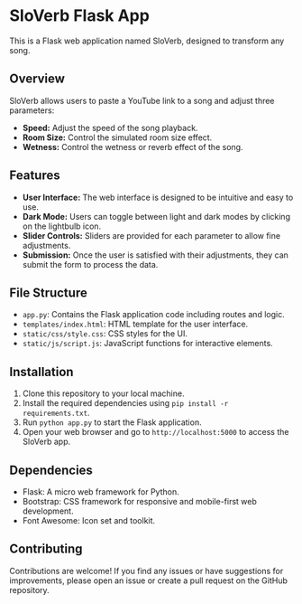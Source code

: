 # SloVerb Flask App

This is a Flask web application named SloVerb, designed to transform any song. 

## Overview

SloVerb allows users to paste a YouTube link to a song and adjust three parameters:
- **Speed:** Adjust the speed of the song playback.
- **Room Size:** Control the simulated room size effect.
- **Wetness:** Control the wetness or reverb effect of the song.

## Features

- **User Interface:** The web interface is designed to be intuitive and easy to use.
- **Dark Mode:** Users can toggle between light and dark modes by clicking on the lightbulb icon.
- **Slider Controls:** Sliders are provided for each parameter to allow fine adjustments.
- **Submission:** Once the user is satisfied with their adjustments, they can submit the form to process the data.

## File Structure

- `app.py`: Contains the Flask application code including routes and logic.
- `templates/index.html`: HTML template for the user interface.
- `static/css/style.css`: CSS styles for the UI.
- `static/js/script.js`: JavaScript functions for interactive elements.

## Installation

1. Clone this repository to your local machine.
2. Install the required dependencies using `pip install -r requirements.txt`.
3. Run `python app.py` to start the Flask application.
4. Open your web browser and go to `http://localhost:5000` to access the SloVerb app.

## Dependencies

- Flask: A micro web framework for Python.
- Bootstrap: CSS framework for responsive and mobile-first web development.
- Font Awesome: Icon set and toolkit.

## Contributing

Contributions are welcome! If you find any issues or have suggestions for improvements, please open an issue or create a pull request on the GitHub repository.

